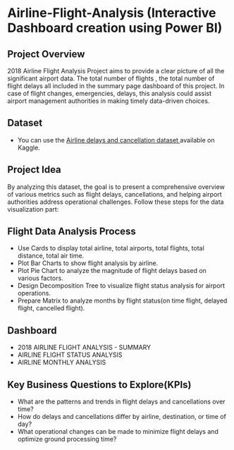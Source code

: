 # Airline-Flight-Analysis (Interactive Dashboard creation using Power BI)

## Project Overview
2018 Airline Flight Analysis Project aims to provide a clear picture of all the significant airport data. The total number of flights , the total number of flight delays all included in the summary page dashboard of this project. In case of flight changes, emergencies, delays, this analysis could assist airport management authorities in making timely data-driven choices.

## Dataset
- You can use the <a href="https://www.kaggle.com/datasets/yuanyuwendymu/airline-delay-and-cancellation-data-2009-2018"> Airline delays and cancellation dataset </a> available on Kaggle. 

## Project Idea 
By analyzing this dataset, the goal is to present a comprehensive overview of various metrics such as flight delays, cancellations, and helping airport authorities address operational challenges. Follow these steps for the data visualization part:

## Flight Data Analysis Process
- Use Cards to display total airline, total airports, total flights, total distance, total air time.
- Plot Bar Charts to show flight analysis by airline.
- Plot Pie Chart to analyze the magnitude of flight delays based on various factors.
- Design Decomposition Tree to visualize flight status analysis for airport operations.
- Prepare Matrix to analyze months by flight status(on time flight, delayed flight, cancelled flight).

## Dashboard
- 2018 AIRLINE FLIGHT ANALYSIS - SUMMARY
<a href="https://github.com/golatkaraishwarya/Airline-Flight-Analysis/blob/main/Summary.png"></a>
- AIRLINE FLIGHT STATUS ANALYSIS
<a href="https://github.com/golatkaraishwarya/Airline-Flight-Analysis/blob/main/Flight%20Status.png"></a>
- AIRLINE MONTHLY ANALYSIS
<a href="https://github.com/golatkaraishwarya/Airline-Flight-Analysis/blob/main/Monthly%20Analysis.png"></a>

## Key Business Questions to Explore(KPIs)
- What are the patterns and trends in flight delays and cancellations over time?
- How do delays and cancellations differ by airline, destination, or time of day?
- What operational changes can be made to minimize flight delays and optimize ground processing time?
